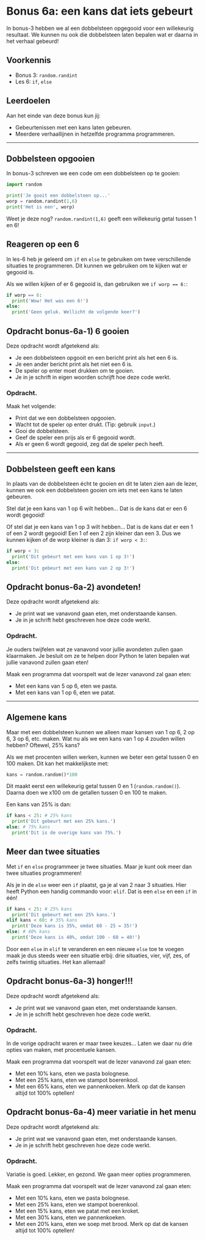 # Bonus 6a: een kans dat iets gebeurt

In bonus-3 hebben we al een dobbelsteen opgegooid voor een willekeurig resultaat. We kunnen nu ook die dobbelsteen laten bepalen wat er daarna in het verhaal gebeurd!

## Voorkennis

* Bonus 3: `random.randint`
* Les 6: `if`, `else`

## Leerdoelen

Aan het einde van deze bonus kun jij:

* Gebeurtenissen met een kans laten gebeuren.
* Meerdere verhaallijnen in hetzelfde programma programmeren.

****



## Dobbelsteen opgooien

In bonus-3 schreven we een code om een dobbelsteen op te gooien:

```python
import random

print('Je gooit een dobbelsteen op...'
worp = random.randint(1,6)
print('Het is een', worp)
```

Weet je deze nog? `random.randint(1,6)` geeft een willekeurig getal tussen 1 en 6!


## Reageren op een 6

In les-6 heb je geleerd om `if` en `else` te gebruiken om twee verschillende situaties te programmeren. Dit kunnen we gebruiken om te kijken wat er gegooid is.

Als we willen kijken of er 6 gegooid is, dan gebruiken we `if worp == 6:`:

```python
if worp == 6:
  print('Wow! Het was een 6!')
else:
  print('Geen geluk. Wellicht de volgende keer?')
```

## Opdracht bonus-6a-1\) 6 gooien

Deze opdracht wordt afgetekend als:

* Je een dobbelsteen opgooit en een bericht print als het een 6 is.
* Je een ander bericht print als het niet een 6 is.
* De speler op enter moet drukken om te gooien.
* Je in je schrift in eigen woorden schrijft hoe deze code werkt.

### Opdracht.

Maak het volgende:
- Print dat we een dobbelsteen opgooien.
- Wacht tot de speler op enter drukt. (Tip: gebruik `input`.)
- Gooi de dobbelsteen.
- Geef de speler een prijs als er 6 gegooid wordt.
- Als er geen 6 wordt gegooid, zeg dat de speler pech heeft.

****



## Dobbelsteen geeft een kans

In plaats van de dobbelsteen écht te gooien en dit te laten zien aan de lezer, kunnen we ook een dobbelsteen gooien om iets met een kans te laten gebeuren.

Stel dat je een kans van 1 op 6 wilt hebben... Dat is de kans dat er een 6 wordt gegooid!

Of stel dat je een kans van 1 op 3 wilt hebben... Dat is de kans dat er een 1 of een 2 wordt gegooid! Een 1 of een 2 zijn kleiner dan een 3. Dus we kunnen kijken of de worp kleiner is dan 3: `if worp < 3:`:

```python
if worp < 3:
  print('Dit gebeurt met een kans van 1 op 3!')
else:
  print('Dit gebeurt met een kans van 2 op 3!')
```


## Opdracht bonus-6a-2\) avondeten!

Deze opdracht wordt afgetekend als:

* Je print wat we vanavond gaan eten, met onderstaande kansen.
* Je in je schrift hebt geschreven hoe deze code werkt.

### Opdracht.

Je ouders twijfelen wat ze vanavond voor jullie avondeten zullen gaan klaarmaken. Je besluit om ze te helpen door Python te laten bepalen wat jullie vanavond zullen gaan eten!

Maak een programma dat voorspelt wat de lezer vanavond zal gaan eten:
- Met een kans van 5 op 6, eten we pasta.
- Met een kans van 1 op 6, eten we patat.

****



## Algemene kans

Maar met een dobbelsteen kunnen we alleen maar kansen van 1 op 6, 2 op 6, 3 op 6, etc. maken. Wat nu als we een kans van 1 op 4 zouden willen hebben? Oftewel, 25% kans?

Als we met procenten willen werken, kunnen we beter een getal tussen 0 en 100 maken. Dit kan het makkelijkste met:
```python
kans = random.random()*100
```
Dit maakt eerst een willekeurig getal tussen 0 en 1 (`random.random()`). Daarna doen we x100 om de getallen tussen 0 en 100 te maken.

Een kans van 25% is dan:
```python
if kans < 25: # 25% kans
  print('Dit gebeurt met een 25% kans.')
else: # 75% kans
  print('Dit is de overige kans van 75%.')
```

## Meer dan twee situaties

Met `if` en `else` programmeer je twee situaties. Maar je kunt ook meer dan twee situaties programmeren!

Als je in de `else` weer een `if` plaatst, ga je al van 2 naar 3 situaties. Hier heeft Python een handig commando voor: `elif`. Dat is een `else` en een `if` in één!

```python
if kans < 25: # 25% kans
  print('Dit gebeurt met een 25% kans.')
elif kans < 60: # 35% kans
  print('Deze kans is 35%, omdat 60 - 25 = 35!')
else: # 40% kans
  print('Deze kans is 40%, omdat 100 - 60 = 40!')
```

Door een `else` in `elif` te veranderen en een nieuwe `else` toe te voegen maak je dus steeds weer een situatie erbij: drie situaties, vier, vijf, zes, of zelfs twintig situaties. Het kan allemaal!



## Opdracht bonus-6a-3\) honger!!!

Deze opdracht wordt afgetekend als:

* Je print wat we vanavond gaan eten, met onderstaande kansen.
* Je in je schrift hebt geschreven hoe deze code werkt.

### Opdracht.

In de vorige opdracht waren er maar twee keuzes... Laten we daar nu drie opties van maken, met procentuele kansen.

Maak een programma dat voorspelt wat de lezer vanavond zal gaan eten:
- Met een 10% kans, eten we pasta bolognese.
- Met een 25% kans, eten we stampot boerenkool.
- Met een 65% kans, eten we pannenkoeken.
Merk op dat de kansen altijd tot 100% optellen!

## Opdracht bonus-6a-4\) meer variatie in het menu

Deze opdracht wordt afgetekend als:

* Je print wat we vanavond gaan eten, met onderstaande kansen.
* Je in je schrift hebt geschreven hoe deze code werkt.

### Opdracht.

Variatie is goed. Lekker, en gezond. We gaan meer opties programmeren.

Maak een programma dat voorspelt wat de lezer vanavond zal gaan eten:
- Met een 10% kans, eten we pasta bolognese.
- Met een 25% kans, eten we stampot boerenkool.
- Met een 15% kans, eten we patat met een kroket.
- Met een 30% kans, eten we pannenkoeken.
- Met een 20% kans, eten we soep met brood.
Merk op dat de kansen altijd tot 100% optellen!
